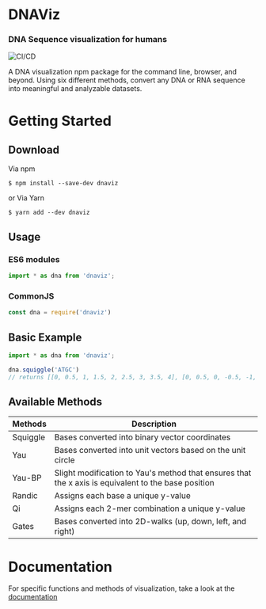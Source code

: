 # DNAViz
### DNA Sequence visualization for humans
![CI/CD](https://github.com/Lab41/dnaviz/workflows/CI/CD/badge.svg)

A DNA visualization npm package for the command line, browser, and beyond. Using six different methods, convert any DNA or RNA sequence into meaningful and analyzable datasets.

# Getting Started
## Download
Via npm
```
$ npm install --save-dev dnaviz
```
or Via Yarn
```
$ yarn add --dev dnaviz
```
## Usage
### ES6 modules
```Typescript
import * as dna from 'dnaviz';
```
### CommonJS
```Typescript
const dna = require('dnaviz')
```
## Basic Example
```Typescript
import * as dna from 'dnaviz';

dna.squiggle('ATGC')
// returns [[0, 0.5, 1, 1.5, 2, 2.5, 3, 3.5, 4], [0, 0.5, 0, -0.5, -1, -0.5, 0, -0.5, 0]]
```
## Available Methods

| Methods | Description |
| ------ | ----------- |
|Squiggle | Bases converted into binary vector coordinates|
|Yau | Bases converted into unit vectors based on the unit circle |
|Yau-BP | Slight modification to Yau's method that ensures that the x axis is equivalent to the base position |
|Randic | Assigns each base a unique y-value |
|Qi | Assigns each 2-mer combination a unique y-value |
|Gates | Bases converted into 2D-walks (up, down, left, and right) |
# Documentation
For specific functions and methods of visualization, take a look at the [documentation](https://lab41.github.io/dnaviz/modules/_dnaviz_.html)
